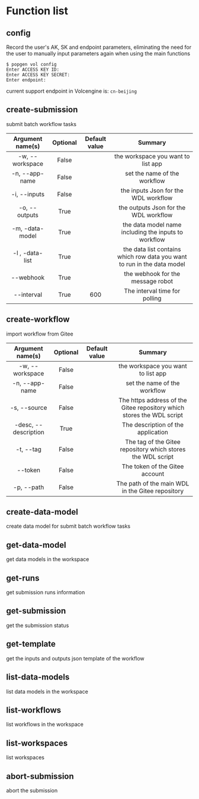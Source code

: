 # Function list

## config
Record the user's AK, SK and endpoint parameters, eliminating the need for the user to manually input parameters again when using the main functions
```
$ popgen vol config
Enter ACCESS KEY ID: 
Enter ACCESS KEY SECRET: 
Enter endpoint:
```
current support endpoint in Volcengine is: `cn-beijing`

## create-submission

submit batch workflow tasks

| Argument name(s) | Optional | Default value |                           Summary                            |
| :--------------: | :------: | :-----------: | :----------------------------------------------------------: |
| -w, --workspace  |  False   |               |              the workspace you want to list app              |
|  -n, --app-name  |  False   |               |                 set the name of the workflow                 |
|   -i, --inputs   |  False   |               |             the inputs Json for the WDL workflow             |
|  -o, --outputs   |   True   |               |            the outputs Json for the WDL workflow             |
| -m, -data-model  |   True   |               |     the data model name including the inputs to workflow     |
| -l , -data-list  |   True   |               | the data list contains which row data you want to run in the data model |
|    --webhook     |   True   |               |              the webhook for the message robot               |
|    --interval    |   True   |      600      |                The interval time for polling                 |

## create-workflow

import workflow from Gitee

|   Argument name(s)   | Optional | Default value |                           Summary                            |
| :------------------: | :------: | :-----------: | :----------------------------------------------------------: |
|   -w, --workspace    |  False   |               |              the workspace you want to list app              |
|    -n, --app-name    |  False   |               |                 set the name of the workflow                 |
|     -s, --source     |  False   |               | The https address of the Gitee repository which stores the WDL script |
| -desc, --description |   True   |               |              The description of the application              |
|      -t, --tag       |  False   |               | The tag of the Gitee repository which stores the WDL script  |
|       --token        |  False   |               |                The token of the Gitee account                |
|      -p, --path      |  False   |               |       The path of the main WDL in the Gitee repository       |


## create-data-model

create data model for submit batch workflow tasks



## get-data-model
get data models in the workspace

## get-runs
get submission runs information

## get-submission
get the submission status

## get-template
get the inputs and outputs json template of the workflow

## list-data-models
list data models in the workspace

## list-workflows
list workflows in the workspace

## list-workspaces
list workspaces

## abort-submission
abort the submission
